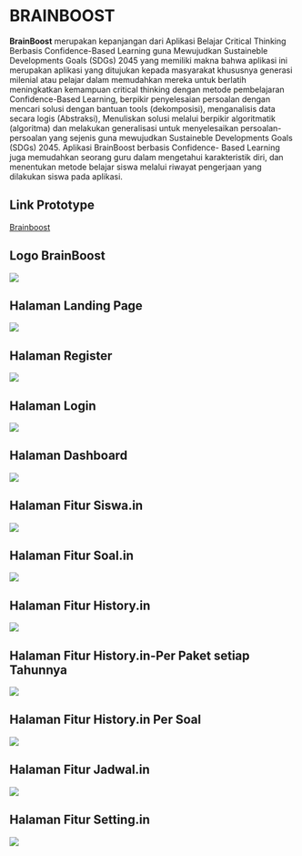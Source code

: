 # BRAINBOOST

**BrainBoost** merupakan kepanjangan dari Aplikasi Belajar Critical Thinking Berbasis Confidence-Based Learning guna Mewujudkan Sustaineble Developments Goals (SDGs) 2045 yang memiliki makna bahwa aplikasi ini merupakan aplikasi yang ditujukan kepada masyarakat khususnya generasi milenial atau pelajar dalam memudahkan mereka untuk berlatih meningkatkan kemampuan critical thinking dengan metode pembelajaran Confidence-Based Learning, berpikir penyelesaian persoalan dengan mencari solusi dengan bantuan tools (dekomposisi), menganalisis data secara logis (Abstraksi), Menuliskan solusi melalui berpikir algoritmatik (algoritma) dan melakukan generalisasi untuk menyelesaikan persoalan-persoalan yang sejenis guna mewujudkan Sustaineble Developments Goals (SDGs) 2045. Aplikasi BrainBoost berbasis Confidence- Based Learning juga memudahkan seorang guru dalam mengetahui karakteristik diri, dan menentukan metode belajar siswa melalui riwayat pengerjaan yang dilakukan siswa pada aplikasi.

## Link Prototype

[Brainboost](https://www.figma.com/proto/PNFWnUgZ8Edq7gNmHN7ktv/UNDIP?node-id=226-895&t=NiRSFcM5UFK8rqjO-1)

## Logo BrainBoost

![](./LOGO.jpeg)

## Halaman Landing Page

![](./ON%20BORDING.jpeg)

## Halaman Register

![](./REGISTER.jpeg)

## Halaman Login

![](./LOGIN.jpeg)

## Halaman Dashboard

![](./DASHBOARD.jpeg)

## Halaman Fitur Siswa.in

![](./SISWA.jpeg)

## Halaman Fitur Soal.in

![](./SOAL.jpeg)

## Halaman Fitur History.in

![](./RIWAYAT%20PENGERJAAN-0.jpeg)

## Halaman Fitur History.in-Per Paket setiap Tahunnya

![](./RIWAYAT%20PENGERJAAN-1.jpeg)

## Halaman Fitur History.in Per Soal

![](./RIWAYAT%20PENGERJAAN-2.jpeg)

## Halaman Fitur Jadwal.in

![](./JADWAL.jpeg)

## Halaman Fitur Setting.in

![](./SETTING.jpeg)

